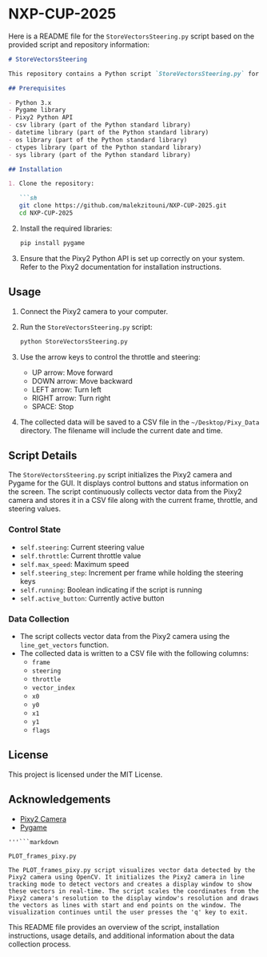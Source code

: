# NXP-CUP-2025
Here is a README file for the `StoreVectorsSteering.py` script based on the provided script and repository information:

```markdown
# StoreVectorsSteering

This repository contains a Python script `StoreVectorsSteering.py` for data collection using the Pixy2 camera and Pygame for a graphical user interface. The script is designed for the NXP Cup competition, where it collects and stores vector data detected by the Pixy2 camera.

## Prerequisites

- Python 3.x
- Pygame library
- Pixy2 Python API
- csv library (part of the Python standard library)
- datetime library (part of the Python standard library)
- os library (part of the Python standard library)
- ctypes library (part of the Python standard library)
- sys library (part of the Python standard library)

## Installation

1. Clone the repository:

   ```sh
   git clone https://github.com/malekzitouni/NXP-CUP-2025.git
   cd NXP-CUP-2025
   ```

2. Install the required libraries:

   ```sh
   pip install pygame
   ```

3. Ensure that the Pixy2 Python API is set up correctly on your system. Refer to the Pixy2 documentation for installation instructions.

## Usage

1. Connect the Pixy2 camera to your computer.

2. Run the `StoreVectorsSteering.py` script:

   ```sh
   python StoreVectorsSteering.py
   ```

3. Use the arrow keys to control the throttle and steering:

   - UP arrow: Move forward
   - DOWN arrow: Move backward
   - LEFT arrow: Turn left
   - RIGHT arrow: Turn right
   - SPACE: Stop

4. The collected data will be saved to a CSV file in the `~/Desktop/Pixy_Data` directory. The filename will include the current date and time.

## Script Details

The `StoreVectorsSteering.py` script initializes the Pixy2 camera and Pygame for the GUI. It displays control buttons and status information on the screen. The script continuously collects vector data from the Pixy2 camera and stores it in a CSV file along with the current frame, throttle, and steering values.

### Control State

- `self.steering`: Current steering value
- `self.throttle`: Current throttle value
- `self.max_speed`: Maximum speed
- `self.steering_step`: Increment per frame while holding the steering keys
- `self.running`: Boolean indicating if the script is running
- `self.active_button`: Currently active button

### Data Collection

- The script collects vector data from the Pixy2 camera using the `line_get_vectors` function.
- The collected data is written to a CSV file with the following columns:
  - `frame`
  - `steering`
  - `throttle`
  - `vector_index`
  - `x0`
  - `y0`
  - `x1`
  - `y1`
  - `flags`

## License

This project is licensed under the MIT License.

## Acknowledgements

- [Pixy2 Camera](https://pixycam.com/pixy2/)
- [Pygame](https://www.pygame.org/)

```
'''```markdown

PLOT_frames_pixy.py

The PLOT_frames_pixy.py script visualizes vector data detected by the Pixy2 camera using OpenCV. It initializes the Pixy2 camera in line tracking mode to detect vectors and creates a display window to show these vectors in real-time. The script scales the coordinates from the Pixy2 camera's resolution to the display window's resolution and draws the vectors as lines with start and end points on the window. The visualization continues until the user presses the 'q' key to exit.
```
This README file provides an overview of the script, installation instructions, usage details, and additional information about the data collection process.
